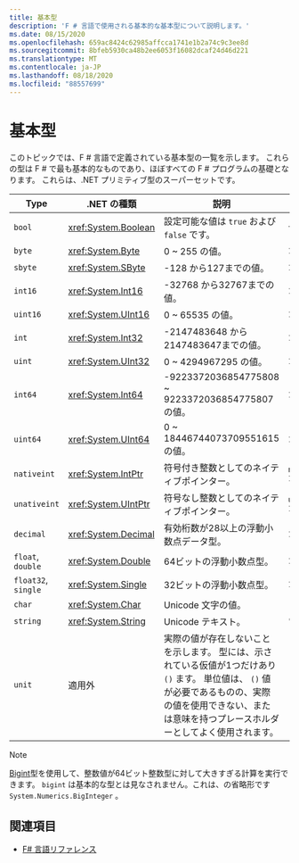 ```yaml
---
title: 基本型
description: 'F # 言語で使用される基本的な基本型について説明します。'
ms.date: 08/15/2020
ms.openlocfilehash: 659ac8424c62985affcca1741e1b2a74c9c3ee8d
ms.sourcegitcommit: 8bfeb5930ca48b2ee6053f16082dcaf24d46d221
ms.translationtype: MT
ms.contentlocale: ja-JP
ms.lasthandoff: 08/18/2020
ms.locfileid: "88557699"
---
```

# <a name="basic-types"></a>基本型

このトピックでは、F # 言語で定義されている基本型の一覧を示します。 これらの型は F # で最も基本的なものであり、ほぼすべての F # プログラムの基礎となります。 これらは、.NET プリミティブ型のスーパーセットです。

|Type|.NET の種類|説明|例|
|----|---------|-----------|-------|
|`bool`|<xref:System.Boolean>|設定可能な値は `true` および `false` です。|`true`/`false`|
|`byte`|<xref:System.Byte>|0 ~ 255 の値。|`1uy`|
|`sbyte`|<xref:System.SByte>|-128 から127までの値。|`1y`|
|`int16`|<xref:System.Int16>|-32768 から32767までの値。|`1s`|
|`uint16`|<xref:System.UInt16>|0 ~ 65535 の値。|`1us`|
|`int`|<xref:System.Int32>|-2147483648 から2147483647までの値。|`1`|
|`uint`|<xref:System.UInt32>|0 ~ 4294967295 の値。|`1u`|
|`int64`|<xref:System.Int64>|-9223372036854775808 ~ 9223372036854775807 の値。|`1L`|
|`uint64`|<xref:System.UInt64>|0 ~ 18446744073709551615 の値。|`1UL`|
|`nativeint`|<xref:System.IntPtr>|符号付き整数としてのネイティブポインター。|`nativeint 1`|
|`unativeint`|<xref:System.UIntPtr>|符号なし整数としてのネイティブポインター。|`unativeint 1`|
|`decimal`|<xref:System.Decimal>|有効桁数が28以上の浮動小数点データ型。|`1.0`|
|`float`, `double`|<xref:System.Double>|64ビットの浮動小数点型。|`1.0`|
|`float32`, `single`|<xref:System.Single>|32ビットの浮動小数点型。|`1.0f`|
|`char`|<xref:System.Char>|Unicode 文字の値。|`'c'`|
|`string`|<xref:System.String>|Unicode テキスト。|`"str"`|
|`unit`|適用外|実際の値が存在しないことを示します。 型には、示されている仮値が1つだけあり `()` ます。 単位値は、 `()` 値が必要であるものの、実際の値を使用できない、または意味を持つプレースホルダーとしてよく使用されます。|`()`|

> [!NOTE]
> [Bigint](https://fsharp.github.io/fsharp-core-docs/reference/fsharp-core-bigint.html)型を使用して、整数値が64ビット整数型に対して大きすぎる計算を実行できます。 `bigint` は基本的な型とは見なされません。これは、の省略形です `System.Numerics.BigInteger` 。

## <a name="see-also"></a>関連項目

- [F# 言語リファレンス](index.md)
